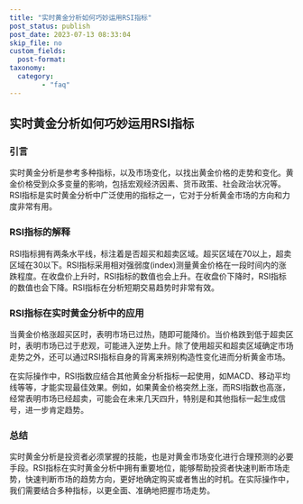 ```yaml
---
title: "实时黄金分析如何巧妙运用RSI指标"
post_status: publish
post_date: 2023-07-13 08:33:04
skip_file: no
custom_fields: 
  post-format: 
taxonomy:
  category:
        - "faq"
---
```


## 实时黄金分析如何巧妙运用RSI指标

### 引言

实时黄金分析是参考多种指标，以及市场变化，以找出黄金价格的走势和变化。黄金价格受到众多变量的影响，包括宏观经济因素、货币政策、社会政治状况等。RSI指标是实时黄金分析中广泛使用的指标之一，它对于分析黄金市场的方向和力度非常有用。

### RSI指标的解释

RSI指标拥有两条水平线，标注着是否超买和超卖区域。超买区域在70以上，超卖区域在30以下。RSI指标采用相对强弱度(index)测量黄金价格在一段时间内的涨跌程度。在收盘价上升时，RSI指标的数值也会上升。在收盘价下降时，RSI指标的数值也会下降。RSI指标在分析短期交易趋势时非常有效。

### RSI指标在实时黄金分析中的应用

当黄金价格涨超买区时，表明市场已过热，随即可能降价。当价格跌到低于超卖区时，表明市场已过于悲观，可能进入逆势上升。除了使用超买和超卖区域确定市场走势之外，还可以通过RSI指标自身的背离来辨别构造性变化进而分析黄金市场。

在实际操作中，RSI指数应结合其他黄金分析指标一起使用，如MACD、移动平均线等等，才能实现最佳效果。例如，如果黄金价格突然上涨，而RSI指数也高涨，经常表明市场已经超卖，可能会在未来几天四升，特别是和其他指标一起生成信号，进一步肯定趋势。

### 总结

实时黄金分析是投资者必须掌握的技能，也是对黄金市场变化进行合理预测的必要手段。RSI指标在实时黄金分析中拥有重要地位，能够帮助投资者快速判断市场走势，快速判断市场的趋势方向，更好地确定购买或者售出的时机。在实际操作中，我们需要结合多种指标，以更全面、准确地把握市场走势。
